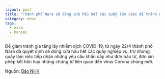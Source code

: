 ```yaml
---
layout: post
title: "Thành phố Nara sẽ đóng cửa hầu hết các quầy làm việc để tránh gia tăng lây nhiễm virus Corona chủng mới"
category: news
tags: 
  - nara
  - kansai
---
```

Để giảm tránh gia tăng lây nhiễm dịch COVID-19, từ ngày 22/4 thành phố Nara đã quyết định sẽ đóng cửa hầu hết các quầy nghiệp vụ, trừ những quầy làm việc tiếp nhận những yêu cầu khẩn cấp như đơn báo tử, đơn xin phép kết hôn hay những chứng từ liên quan đến virus Corona chủng mới.

Nguồn: [Báo NHK](https://www3.nhk.or.jp/news/html/20200422/k10012400241000.html?utm_int=news-new_contents_list-items_007)